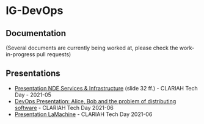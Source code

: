 # IG-DevOps

## Documentation

(Several documents are currently being worked at, please check the work-in-progress pull requests)

## Presentations

- [Presentation NDE Services & Infrastructure](https://tinyurl.com/CLARIAH-NDE-2021#slide=id.gdcd6a40439_2_191) (slide 32 ff.) - CLARIAH Tech Day - 2021-05
- [DevOps Presentation: Alice, Bob and the problem of distributing software](https://diode.zone/videos/watch/f92f2d72-49f3-4f65-87cc-75845830c521) - CLARIAH Tech Day 2021-06
- [Presentation LaMachine](menno.rasch@di.huc.knaw.nl) - CLARIAH Tech Day 2021-06

